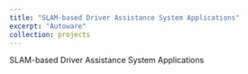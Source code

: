 ```yaml
---
title: "SLAM-based Driver Assistance System Applications"
excerpt: "Autoware"
collection: projects
---
```


SLAM-based Driver Assistance System Applications